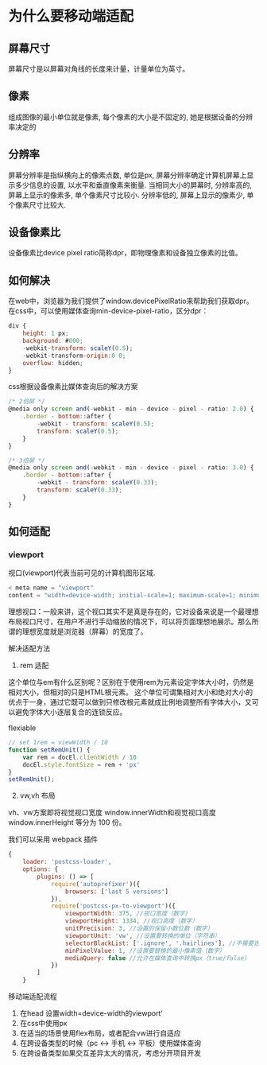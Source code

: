 # 为什么要移动端适配

## 屏幕尺寸

  屏幕尺寸是以屏幕对角线的长度来计量，计量单位为英寸。

## 像素

  组成图像的最小单位就是像素, 每个像素的大小是不固定的, 她是根据设备的分辨率决定的

## 分辨率

  屏幕分辨率是指纵横向上的像素点数, 单位是px, 屏幕分辨率确定计算机屏幕上显示多少信息的设置, 以水平和垂直像素来衡量. 当相同大小的屏幕时, 分辨率高的, 屏幕上显示的像素多, 单个像素尺寸比较小. 分辨率低的, 屏幕上显示的像素少, 单个像素尺寸比较大.

## 设备像素比

  设备像素比device pixel ratio简称dpr，即物理像素和设备独立像素的比值。

## 如何解决

  在web中，浏览器为我们提供了window.devicePixelRatio来帮助我们获取dpr。在css中，可以使用媒体查询min-device-pixel-ratio，区分dpr：

<!-- transform: scale(0.5) 方案 -->

``` js
div {
    height: 1 px;
    background: #000;
    -webkit-transform: scaleY(0.5);
    -webkit-transform-origin:0 0;
    overflow: hidden;
}
```

css根据设备像素比媒体查询后的解决方案

``` js
/* 2倍屏 */
@media only screen and(-webkit - min - device - pixel - ratio: 2.0) {
    .border - bottom::after {
        -webkit - transform: scaleY(0.5);
        transform: scaleY(0.5);
    }
}

/* 3倍屏 */
@media only screen and(-webkit - min - device - pixel - ratio: 3.0) {
    .border - bottom::after {
        -webkit - transform: scaleY(0.33);
        transform: scaleY(0.33);
    }
}
```

## 如何适配

### viewport

视口(viewport)代表当前可见的计算机图形区域.

``` js
< meta name = "viewport"
content = "width=device-width; initial-scale=1; maximum-scale=1; minimum-scale=1; user-scalable=no;" >
```

理想视口：一般来讲，这个视口其实不是真是存在的，它对设备来说是一个最理想布局视口尺寸，在用户不进行手动缩放的情况下，可以将页面理想地展示。那么所谓的理想宽度就是浏览器（屏幕）的宽度了。

解决适配方法

1. rem 适配

这个单位与em有什么区别呢？区别在于使用rem为元素设定字体大小时，仍然是相对大小，但相对的只是HTML根元素。
这个单位可谓集相对大小和绝对大小的优点于一身，通过它既可以做到只修改根元素就成比例地调整所有字体大小，又可以避免字体大小逐层复合的连锁反应。

flexiable

``` js
// set 1rem = viewWidth / 10
function setRemUnit() {
    var rem = docEl.clientWidth / 10
    docEl.style.fontSize = rem + 'px'
}
setRemUnit();
```

2. vw,vh 布局

vh、vw方案即将视觉视口宽度 window.innerWidth和视觉视口高度 window.innerHeight 等分为 100 份。

我们可以采用 webpack 插件

``` js
{
    loader: 'postcss-loader',
    options: {
        plugins: () => [
            require('autoprefixer')({
                browsers: ['last 5 versions']
            }),
            require('postcss-px-to-viewport')({
                viewportWidth: 375, //视口宽度（数字)
                viewportHeight: 1334, //视口高度（数字）
                unitPrecision: 3, //设置的保留小数位数（数字）
                viewportUnit: 'vw', //设置要转换的单位（字符串）
                selectorBlackList: ['.ignore', '.hairlines'], //不需要进行转换的类名（数组）
                minPixelValue: 1, //设置要替换的最小像素值（数字）
                mediaQuery: false //允许在媒体查询中转换px（true/false）
            })
        ]
    }
```

移动端适配流程

1. 在head 设置width=device-width的viewport‘
2. 在css中使用px
3. 在适当的场景使用flex布局，或者配合vw进行自适应
4. 在跨设备类型的时候（pc <-> 手机 <-> 平板）使用媒体查询
5. 在跨设备类型如果交互差异太大的情况，考虑分开项目开发
